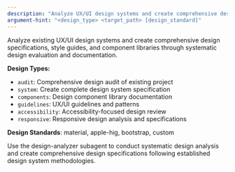 ```yaml
---
description: "Analyze UX/UI design systems and create comprehensive design specifications with systematic evaluation"
argument-hint: "<design_type> <target_path> [design_standard]"
---
```


Analyze existing UX/UI design systems and create comprehensive design specifications, style guides, and component libraries through systematic design evaluation and documentation.

**Design Types:**
- `audit`: Comprehensive design audit of existing project
- `system`: Create complete design system specification
- `components`: Design component library documentation
- `guidelines`: UX/UI guidelines and patterns
- `accessibility`: Accessibility-focused design review
- `responsive`: Responsive design analysis and specifications

**Design Standards**: material, apple-hig, bootstrap, custom

Use the design-analyzer subagent to conduct systematic design analysis and create comprehensive design specifications following established design system methodologies.